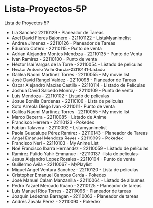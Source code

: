 # Lista-Proyectos-5P
Lista de Proyectos 5P
- Lia Sanchez  22110129  - Planeador de Tareas
- Axel David Flores Bajonero - 221101122 - ListaMyanimelist 
- Andrea Jimenez - 22110126 - Planeador de Tareas 
- Eduardo Cotero - 22110115 - Punto de venta
- Adrian Alejandro Montes Mendoza - 22110135 - Punto de Venta
- Ivan Ramirez - 22110100 - Punto de venta
- Héctor Isaí Vargas de la Torre - 22110054 - Listado de peliculas
- Hector Antonio Valle Garcia-22110141-Listado
- Galilea Naomi Martinez Torres - 22110055 - My movie list 
- José David Rangel Valdez - 22110098 - Planeador de Tareas
- Óscar Alejandro Macías Castillo - 22110114 - Listado de Películas
- Joshua David Salcedo Monroy - 22110109 - Punto de venta  
- Luis Mendoza - 22110102 - Listado de peliculas
- Josue Bonilla Cardenas - 22110106 - Lista de peliculas
- Soto Arreola Diego Ivan -22110111- Punto de venta
- Galilea Naomi Martinez Torres - 22110055 - My movie list 
- Marco Becerra - 22110085 - Listado de Anime
- Francisco Herrera - 22110123 - Pokedex
- Fabian Talavera - 22110092 - Listamyanimelist
- Paola Guadalupe Pérez Ramírez - 22110143 - Planeador de Tareas
- Angel Emanuel Mendoza Reyes - 22110083 - Pokedex
- Francisco Neri - 22110103 - My Anime List
- Noé Francisco Ibarra Hernández - 22110059 - Listado de películas
- Ramirez Pulido Yahir Emmanuel- -22110137  -lista de peliculas-
- Jesus Alejandro Lopez Rosales - 22110104 - Punto de venta
- Guillermo Ávila - 22110067 - MyPlaylist
- Miguel Angel Ventura Sanchez - 22110120 - Lista de peliculas
- Cristopher Emanuel Campos Cerda - Pokedex
- José Manuel Calam Manzanilla - 22110064 - Listado de albumes 
- Pedro Yazael Mercado Ruano - 22110125 - Planeador de tareas
- Luis Manuel Rios Torres - 22110096 - Planeador de tareas
- Joaquin Ledezma Barragan - 22110063 - Planeador de tareas
- Andrés Zavala Pérez - 22110090 - Pokedex
